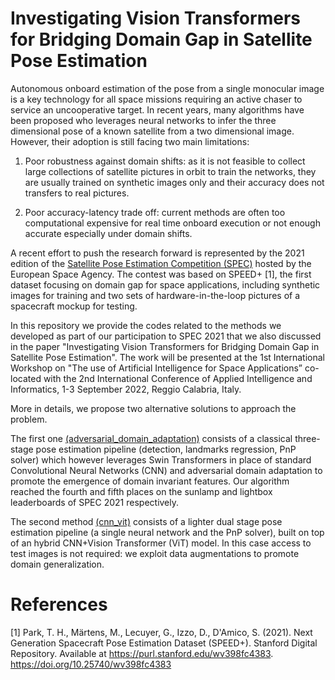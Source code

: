 # Investigating Vision Transformers for Bridging Domain Gap in Satellite Pose Estimation

Autonomous onboard estimation of the pose from a single monocular image is a key technology for all space missions requiring an active chaser to service an uncooperative target. In recent years, many algorithms have been proposed who leverages neural networks to infer the three dimensional pose of a known satellite from a two dimensional image. However, their adoption is still facing two main limitations: 

1.	Poor robustness against domain shifts: as it is not feasible to collect large collections of satellite pictures in orbit to train the networks, they are usually trained on synthetic images only and their accuracy does not transfers to real pictures.

2.	Poor accuracy-latency trade off: current methods are often too computational expensive for real time onboard execution or not enough accurate especially under domain shifts.

A recent effort to push the research forward is represented by the 2021 edition of the [Satellite Pose Estimation Competition (SPEC)](https://kelvins.esa.int/pose-estimation-2021/challenge/) hosted by the European Space Agency. The contest was based on SPEED+ [1], the first dataset focusing on domain gap for space applications, including synthetic images for training and two sets of hardware-in-the-loop pictures of a spacecraft mockup for testing. 

In this repository we provide the codes related to the methods we developed as part of our participation to SPEC 2021 that we also discussed in the paper "Investigating Vision Transformers for Bridging Domain Gap in Satellite Pose Estimation". The work will be presented at the 1st International Workshop on "The use of Artificial Intelligence for Space Applications” co-located with the 2nd International Conference of Applied Intelligence and Informatics, 1-3 September 2022, Reggio Calabria, Italy.

More in details, we propose two alternative solutions to approach the problem.

The first one [(adversarial_domain_adaptation)](https://github.com/Microsatellites-and-Space-Microsystems/pose_estimation_domain_gap/tree/main/adversarial_domain_adaptation) consists of a classical three-stage pose estimation pipeline (detection, landmarks regression, PnP solver) which however leverages Swin Transformers in place of standard Convolutional Neural Networks (CNN) and adversarial domain adaptation to promote the emergence of domain invariant features. Our algorithm reached the fourth and fifth places on the sunlamp and lightbox leaderboards of SPEC 2021 respectively. 

The second method [(cnn_vit)](https://github.com/Microsatellites-and-Space-Microsystems/pose_estimation_domain_gap/tree/main/cnn_vit) consists of a lighter dual stage pose estimation pipeline (a single neural network and the PnP solver), built on top of an hybrid CNN+Vision Transformer (ViT) model. In this case access to test images is not required: we exploit data augmentations to promote domain generalization.

# References

[1] Park, T. H., Märtens, M., Lecuyer, G., Izzo, D., D'Amico, S. (2021). Next Generation Spacecraft Pose Estimation Dataset (SPEED+). Stanford Digital Repository. Available at https://purl.stanford.edu/wv398fc4383. https://doi.org/10.25740/wv398fc4383

